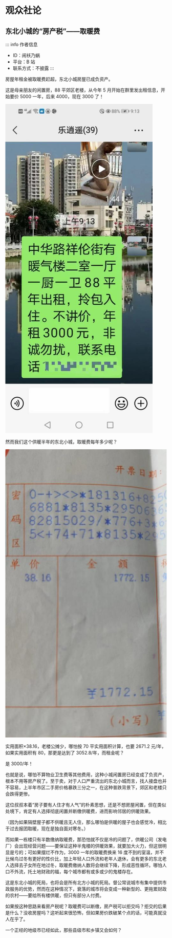 # 观众社论

## 东北小城的“房产税”——取暖费

::: info 作者信息
- ID：闹袄乃蜗
- 平台：B 站
- 联系方式：不披露
:::

房屋年租金被取暖费赶超，东北小城房屋已成负资产。

这是母亲朋友的闲置房，88 平郊区老楼，从今年 5 月开始在群里发出租信息，开始要价 5000 一年，后来 4000，现在 3000 了！

![](/7/img_p11_1.png)

然而我们这个供暖半年的东北小城，取暖费每年多少呢？

![](/7/img_p12_1.png)

实用面积×38.16，老楼公摊少，哪怕按 70 平实用面积计算，也要 2671.2 元/年，如果实用面积有 80，那更是达到了 3052.8/年，而租金呢？

是 3000/年！

也就是说，哪怕不算物业卫生费等其他费用，这种小城闲置房已经变成了负资产，根本不用等房产税了。至于卖，对于人口严重流出的东北小城而言，找人接盘也并不容易，上半年市区二手房价格暴跌三分之一，在这种普跌背景下，郊区和老楼只会跌得更惨。

这位叔叔本着“房子要有人住才有人气”的朴素思想，还是不想房屋闲置，但在类似处境下，肯定有人选择彻底闲置并断缴供暖费，进而影响邻居的供暖效果。

（因为如果隔壁屋子都不供暖且无人住，那么哪怕是供暖的屋子也会感觉冷，相比于过去报团取暖，现在是独自面对寒冬。）

而如果一栋楼只有半数缴纳取暖费，那恐怕就不仅是冷的问题了，供暖公司（发电厂）会出现经营问题——要保证这种半鬼楼的供暖效果，就要加大火力，但这很明显是亏的；可如果摆烂不作为，3000 一年的取暖费换来 16 度不到的室温，并不比候鸟过冬有更好的性价比，加上年轻人口外流和老年人退休，会有更多的东北老人选择去子女所在地过冬，取暖费缴纳人数将会继续下降，形成恶性循环。哪怕人口不外流，托土地财政的福，每个城市都有或多或少的鬼楼存在。

这是东北小城的死局，也将会是所有北方小城的死局。督公常说城市有集中提供市政服务的优势，然而在这种情况下，衰落的城市将会变成一种新型的、更拖累财政的农村——要给所有楼供暖，但只有部分人付费。

如果按这种思路来看房产税呢？取暖费可以断缴，房产税可以拒交吗？拒交的后果是什么？没收房屋吗？这听起来很恐怖，但如果房价跌破某个点的话，可能真就没人在乎了。

一个正经的地级市已经如此，那些县级市和乡镇又会如何？
